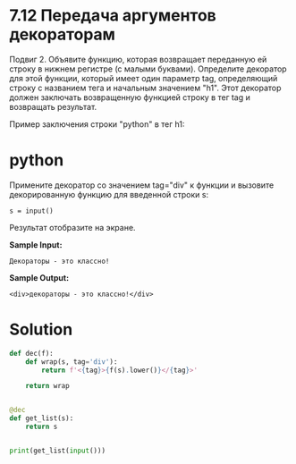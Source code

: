 # 7.12 Передача аргументов декораторам

Подвиг 2. Объявите функцию, которая возвращает переданную ей строку в нижнем регистре (с малыми буквами).
Определите декоратор для этой функции, который имеет один параметр tag, определяющий строку с названием тега и начальным
значением "h1". Этот декоратор должен заключать возвращенную функцией строку в тег tag и возвращать результат.

Пример заключения строки "python" в тег h1: <h1>python</h1>

Примените декоратор со значением tag="div" к функции и вызовите декорированную функцию для введенной строки s:

```
s = input()
```

Результат отобразите на экране.

**Sample Input:**

```
Декораторы - это классно!
```

**Sample Output:**

```
<div>декораторы - это классно!</div>
```

# Solution

```python
def dec(f):
    def wrap(s, tag='div'):
        return f'<{tag}>{f(s).lower()}</{tag}>'

    return wrap


@dec
def get_list(s):
    return s


print(get_list(input()))
```